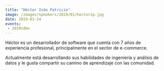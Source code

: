```yaml
---
title: "Héctor Iván Patricio"
image: /images/speakers/2019/01/hectorip.jpg
date: 2019-01-24
events: 
 - 2019cdmx
---
```


Héctor es un desarrollador de software que cuenta con 7 años de experiencia profesional, principalmente en el sector de e-commerce.

Actualmente está desarrollando sus habilidades de ingeniería y análisis de datos y le gusta compartir su camino de aprendizaje con las comunidad.